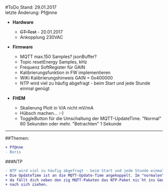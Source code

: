 #ToDo
Stand: 29.01.2017  
letzte Änderung: Pf@nne

- **Hardware**
  - ~~CT-Test~~ - 20.01.2017
  - Ankopplung 230VAC
  
- **Firmware**
  - MQTT max.150 Samples? jsonBuffer?
  - Topic resetEnergy Samples, kHz
  - Frequenz SoftRegister für GAIN
  - Kalibrierungsfunktion in FW implementieren
  - WiKi Kalibrierungshinweis GAIN = 0x400000
  - NTP wird viel zu häufig abgefragt - beim Start und jede Stunde einmal genügt

- **FHEM**
  - Skalierung Plott in V/A nicht mV/mA
  - Hübsch machen... :-)
  - ToggleButton für die Umschaltung der MQTT-UpdateTime. "Normal" 60 Sekunden oder mehr. "Betrachten" 1 Sekunde
  
***
##Themen:
```diff
+ Pf@nne
- Boris
```
  
###NTP
```diff
- NTP wird viel zu häufig abgefragt - beim Start und jede Stunde einmal genügt
+ Die UpdateTime ist an die MQTT-Update-Time angekoppelt. Im "normalen" Betrieb werden die Messwerte vielleicht einmal pro Minute published,
+ da fällt dich neben den zig MQTT-Paketen das NTP-Paket nic´ht ins Gewicht. Eine Änderung würde die Implementaion einer "SoftClock" 
+ nach sich ziehen. 
```
  
  
